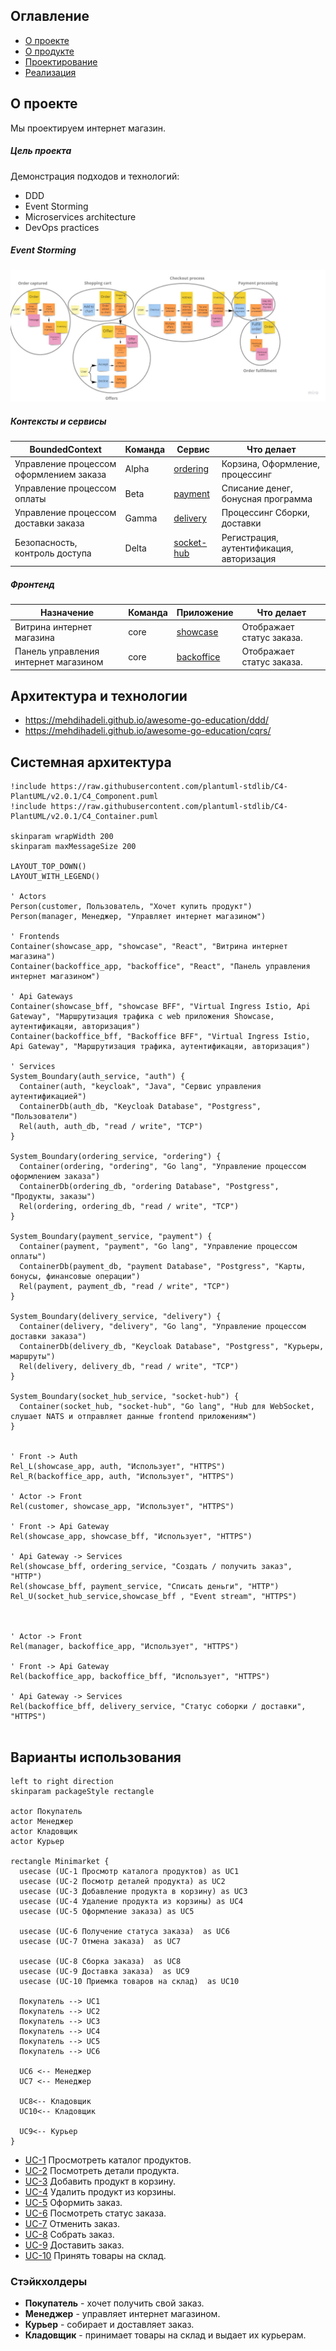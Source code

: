 ## Оглавление
- [О проекте](#о-проекте)
- [О продукте](#о-продукте)
- [Проектирование](#о-продукте)
- [Реализация](#о-продукте)

## О проекте
Мы проектируем интернет магазин.

##### Цель проекта
Демонстрация подходов и технологий:
 - DDD
 - Event Storming
 - Microservices architecture
 - DevOps practices

##### Event Storming
![Карта контекстов](img/es.jpg)

##### Контексты и сервисы
| BoundedContext                            | Команда       | Сервис                                                                      | Что делает                                |
| -----------                               | -----------   | -----------                                                                 | ----------                                |
| Управление процессом оформлением заказа   | Alpha         |[ordering](https://gitlab.com/microarch-ru/minimarket-csharp/catalog)        | Корзина, Оформление, процессинг           |
| Управление процессом оплаты               | Beta          |[payment](https://gitlab.com/microarch-ru/minimarket-csharp/catalog)         | Списание денег, бонусная программа        |
| Управление процессом доставки заказа      | Gamma         |[delivery](https://gitlab.com/microarch-ru/minimarket-csharp/catalog)        | Процессинг Сборки, доставки               |
| Безопасность, контроль доступа            | Delta         |[socket-hub](https://gitlab.com/microarch-ru/minimarket-csharp/catalog)      | Регистрация, аутентификация, авторизация  |

##### Фронтенд
| Назначение                            | Команда       | Приложение                                                        | Что делает                |
| -----------                           | -----------   | -----------                                                       | ----------                |
| Витрина интернет магазина             | core          |[showcase](https://gitlab.com/microarch-ru/minimarket-csharp/catalog)  | Отображает статус заказа. |
| Панель управления интернет магазином  | core          |[backoffice](https://gitlab.com/microarch-ru/minimarket-csharp/catalog)  | Отображает статус заказа. |


## Архитектура и технологии
- https://mehdihadeli.github.io/awesome-go-education/ddd/
- https://mehdihadeli.github.io/awesome-go-education/cqrs/


## Системная архитектура
```plantuml
!include https://raw.githubusercontent.com/plantuml-stdlib/C4-PlantUML/v2.0.1/C4_Component.puml
!include https://raw.githubusercontent.com/plantuml-stdlib/C4-PlantUML/v2.0.1/C4_Container.puml

skinparam wrapWidth 200
skinparam maxMessageSize 200

LAYOUT_TOP_DOWN()
LAYOUT_WITH_LEGEND()

' Actors
Person(customer, Пользователь, "Хочет купить продукт")
Person(manager, Менеджер, "Управляет интернет магазином")

' Frontends
Container(showcase_app, "showcase", "React", "Витрина интернет магазина")
Container(backoffice_app, "backoffice", "React", "Панель управления интернет магазином")  

' Api Gateways
Container(showcase_bff, "showcase BFF", "Virtual Ingress Istio, Api Gateway", "Маршрутизация трафика c web приложения Showcase, аутентификацяи, авторизация")
Container(backoffice_bff, "Backoffice BFF", "Virtual Ingress Istio, Api Gateway", "Маршрутизация трафика, аутентификацяи, авторизация")

' Services
System_Boundary(auth_service, "auth") {
  Container(auth, "keycloak", "Java", "Сервис управления аутентификацией")
  ContainerDb(auth_db, "Keycloak Database", "Postgress", "Пользователи")
  Rel(auth, auth_db, "read / write", "TCP")
}

System_Boundary(ordering_service, "ordering") {
  Container(ordering, "ordering", "Go lang", "Управление процессом оформлением заказа")
  ContainerDb(ordering_db, "ordering Database", "Postgress", "Продукты, заказы")
  Rel(ordering, ordering_db, "read / write", "TCP")
}

System_Boundary(payment_service, "payment") {
  Container(payment, "payment", "Go lang", "Управление процессом оплаты")
  ContainerDb(payment_db, "payment Database", "Postgress", "Карты, бонусы, финансовые операции")
  Rel(payment, payment_db, "read / write", "TCP")
}

System_Boundary(delivery_service, "delivery") {
  Container(delivery, "delivery", "Go lang", "Управление процессом доставки заказа")
  ContainerDb(delivery_db, "Keycloak Database", "Postgress", "Курьеры, маршруты")
  Rel(delivery, delivery_db, "read / write", "TCP")
}

System_Boundary(socket_hub_service, "socket-hub") {
  Container(socket_hub, "socket-hub", "Go lang", "Hub для WebSocket, слушает NATS и отправляет данные frontend приложениям")
}


' Front -> Auth
Rel_L(showcase_app, auth, "Использует", "HTTPS")
Rel_R(backoffice_app, auth, "Использует", "HTTPS")

' Actor -> Front
Rel(customer, showcase_app, "Использует", "HTTPS")

' Front -> Api Gateway
Rel(showcase_app, showcase_bff, "Использует", "HTTPS")

' Api Gateway -> Services
Rel(showcase_bff, ordering_service, "Создать / получить заказ", "HTTP")
Rel(showcase_bff, payment_service, "Списать деньги", "HTTP")
Rel_U(socket_hub_service,showcase_bff , "Event stream", "HTTPS")



' Actor -> Front
Rel(manager, backoffice_app, "Использует", "HTTPS")

' Front -> Api Gateway
Rel(backoffice_app, backoffice_bff, "Использует", "HTTPS")

' Api Gateway -> Services
Rel(backoffice_bff, delivery_service, "Статус соборки / доставки", "HTTPS")


```

## Варианты использования
```plantuml
left to right direction
skinparam packageStyle rectangle

actor Покупатель
actor Менеджер
actor Кладовщик
actor Курьер

rectangle Minimarket {
  usecase (UC-1 Просмотр каталога продуктов) as UC1
  usecase (UC-2 Посмотр деталей продукта) as UC2
  usecase (UC-3 Добавление продукта в корзину) as UC3
  usecase (UC-4 Удаление продукта из корзины) as UC4
  usecase (UC-5 Оформление заказа) as UC5
  
  usecase (UC-6 Получение статуса заказа)  as UC6
  usecase (UC-7 Отмена заказа)  as UC7

  usecase (UC-8 Сборка заказа)  as UC8
  usecase (UC-9 Доставка заказа)  as UC9
  usecase (UC-10 Приемка товаров на склад)  as UC10

  Покупатель --> UC1
  Покупатель --> UC2
  Покупатель --> UC3
  Покупатель --> UC4
  Покупатель --> UC5
  Покупатель --> UC6

  UC6 <-- Менеджер
  UC7 <-- Менеджер

  UC8<-- Кладовщик
  UC10<-- Кладовщик
  
  UC9<-- Курьер
}
```

- [UC-1](/use-cases/1-viewing-product-catalog.md) Просмотреть каталог продуктов.
- [UC-2](use-cases/2-viewing-product-details.md) Посмотреть детали продукта.
- [UC-3](use-cases/3-adding-product-to-the-cart.md) Добавить продукт в корзину.
- [UC-4](use-cases/4-remove-product-from-shopping-cart.md) Удалить продукт из корзины.
- [UC-5](use-cases/5-make-order.md) Оформить заказ.
- [UC-6](use-cases/6-get-order-status.md) Посмотреть статус заказа.
- [UC-7](use-cases/7-order-cancellation.md) Отменить заказ.
- [UC-8](use-cases/8-order-assembly.md) Собрать заказ.
- [UC-9](use-cases/9-order-delivery.md) Доставить заказ.
- [UC-10](use-cases/10-acceptance-goods-to-warehouse.md) Принять товары на склад.

### Стэйкхолдеры

- **Покупатель** - хочет получить свой заказ.
- **Менеджер** - управляет интернет магазином.
- **Курьер** - собирает и доставляет заказ.
- **Кладовщик** - принимает товары на склад и выдает их курьерам.

